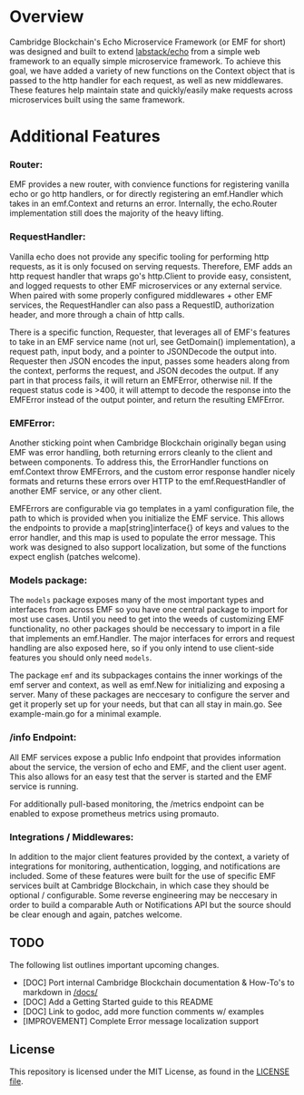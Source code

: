 
# Overview

Cambridge Blockchain's Echo Microservice Framework (or EMF for short) was designed and built to extend [labstack/echo](https://github.com/labstack/echo) from a simple web framework to an equally simple microservice framework. To achieve this goal, we have added a variety of new functions on the Context object that is passed to the http handler for each request, as well as new middlewares. These features help maintain state and quickly/easily make requests across microservices built using the same framework.

# Additional Features

### Router:
EMF provides a new router, with convience functions for registering vanilla echo or go http handlers, or for directly registering an emf.Handler which takes in an emf.Context and returns an error. Internally, the echo.Router implementation  still does the majority of the heavy lifting.

### RequestHandler:
Vanilla echo does not provide any specific tooling for performing http requests, as it is only focused on serving requests. Therefore, EMF adds an http request handler that wraps go's http.Client to provide easy, consistent, and logged requests to other EMF microservices or any external service. When paired with some properly configured middlewares + other EMF services, the RequestHandler can also pass a RequestID, authorization header, and more through a chain of http calls.

There is a specific function, Requester, that leverages all of EMF's features to take in an EMF service name (not url, see GetDomain() implementation), a request path, input body, and a pointer to JSONDecode the output into. Requester then JSON encodes the input, passes some headers along from the context, performs the request, and JSON decodes the output. If any part in that process fails, it will return an EMFError, otherwise nil. If the request status code is >400, it will attempt to decode the response into the EMFError instead of the output pointer, and return the resulting EMFError.

### EMFError:
Another sticking point when Cambridge Blockchain originally began using EMF was error handling, both returning errors cleanly to the client and between components. To address this, the ErrorHandler functions on emf.Context throw EMFErrors, and the custom error response handler nicely formats and returns these errors over HTTP to the emf.RequestHandler of another EMF service, or any other client.

EMFErrors are configurable via go templates in a yaml configuration file, the path to which is provided when you initialize the EMF service. This allows the endpoints to provide a map[string]interface{} of keys and values to the error handler, and this map is used to populate the error message. This work was designed to also support localization, but some of the functions expect english (patches welcome).

### Models package:
The `models` package exposes many of the most important types and interfaces from across EMF so you have one central package to import for most use cases. Until you need to get into the weeds of customizing EMF functionality, no other packages should be neccessary to import in a file that implements an emf.Handler. The major interfaces for errors and request handling are also exposed here, so if you only intend to use client-side features you should only need `models`.

The package `emf` and its subpackages contains the inner workings of the emf server and context, as well as emf.New for initializing and exposing a server. Many of these packages are neccesary to configure the server and get it properly set up for your needs, but that can all stay in main.go. See example-main.go for a minimal example.

### /info Endpoint:
All EMF services expose a public Info endpoint that provides information about the service, the version of echo and EMF, and the client user agent. This also allows for an easy test that the server is started and the EMF service is running.

For additionally pull-based monitoring, the /metrics endpoint can be enabled to expose prometheus metrics using promauto.

### Integrations / Middlewares:
In addition to the major client features provided by the context, a variety of integrations for monitoring, authentication, logging, and notifications are included. Some of these features were built for the use of specific EMF services built at Cambridge Blockchain, in which case they should be optional / configurable. Some reverse engineering may be neccesary in order to build a comparable Auth or Notifications API but the source should be clear enough and again, patches welcome.

## TODO
The following list outlines important upcoming changes.
- [DOC] Port internal Cambridge Blockchain documentation & How-To's to markdown in [/docs/](docs)
- [DOC] Add a Getting Started guide to this README
- [DOC] Link to godoc, add more function comments w/ examples
- [IMPROVEMENT] Complete Error message localization support

## License

This repository is licensed under the MIT License, as found in the [LICENSE file](LICENSE).
